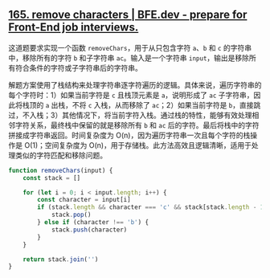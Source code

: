 ## [165. remove characters | BFE.dev - prepare for Front-End job interviews.](https://bigfrontend.dev/problem/remove-characters)

这道题要求实现一个函数 `removeChars`，用于从只包含字符 `a`、`b` 和 `c` 的字符串中，移除所有的字符 `b` 和子字符串 `ac`。输入是一个字符串 `input`，输出是移除所有符合条件的字符或子字符串后的字符串。

解题方案使用了栈结构来处理字符串逐字符遍历的逻辑。具体来说，遍历字符串的每个字符时：1）如果当前字符是 `c` 且栈顶元素是 `a`，说明形成了 `ac` 子字符串，因此将栈顶的 `a` 出栈，不将 `c` 入栈，从而移除了 `ac`；2）如果当前字符是 `b`，直接跳过，不入栈；3）其他情况下，将当前字符入栈。通过栈的特性，能够有效处理相邻字符关系，最终栈中保留的就是移除所有 `b` 和 `ac` 后的字符。最后将栈中的字符拼接成字符串返回。时间复杂度为 O(n)，因为遍历字符串一次且每个字符的栈操作是 O(1)；空间复杂度为 O(n)，用于存储栈。此方法高效且逻辑清晰，适用于处理类似的字符匹配和移除问题。

```js
function removeChars(input) {
    const stack = []

    for (let i = 0; i < input.length; i++) {
        const character = input[i]
        if (stack.length && character === 'c' && stack[stack.length - 1] === 'a') {
        	stack.pop()
        } else if (character !== 'b') {
        	stack.push(character)
        }
    }

    return stack.join('')
}
```

